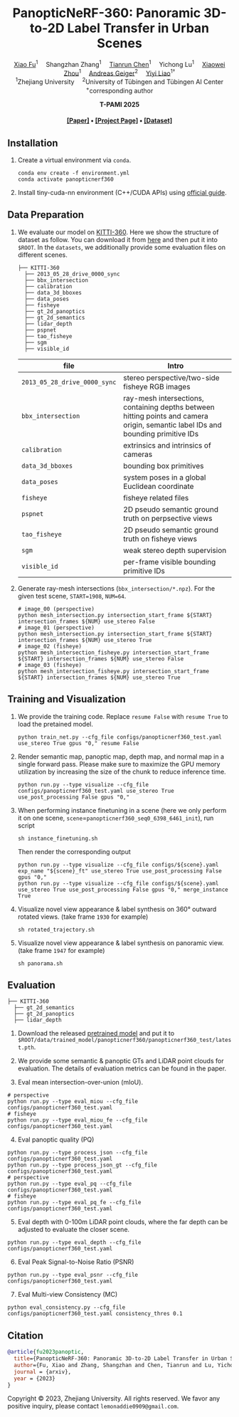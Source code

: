<div align="center">

<h1>PanopticNeRF-360: Panoramic 3D-to-2D Label Transfer in Urban Scenes</h1>

<div>
    <a href='https://fuxiao0719.github.io/' target='_blank'>Xiao Fu</a><sup>1</sup>&emsp;
    Shangzhan Zhang<sup>1</sup>&emsp;
    <a href="https://tianrun-chen.github.io/" target="_blank">Tianrun Chen</a><sup>1</sup>&emsp;
    Yichong Lu<sup>1</sup>&emsp;
    <a href='https://xzhou.me/' target='_blank'>Xiaowei Zhou</a><sup>1</sup>&emsp;
    <a href='http://www.cvlibs.net/' target='_blank'>Andreas Geiger</a><sup>2</sup>&emsp;
    <a href='https://yiyiliao.github.io/' target='_blank'>Yiyi Liao</a><sup>1†</sup>
</div>
<div>
    <sup>1</sup>Zhejiang University&emsp;
    <sup>2</sup>University of Tübingen and Tübingen AI Center
</div>
<div>
    <sup>+</sup>corresponding author
</div>

<strong>T-PAMI 2025 </strong>

<h4 align="center">
  <a href="https://arxiv.org/pdf/2309.10815.pdf" target='_blank'>[Paper]</a> •
  <a href="https://fuxiao0719.github.io/projects/panopticnerf360/" target='_blank'>[Project Page]</a> •
  <a href="http://www.cvlibs.net/datasets/kitti-360/" target='_blank'>[Dataset]</a>
</h4>

</div>

## Installation
1. Create a virtual environment via `conda`. 
    ```
    conda env create -f environment.yml
    conda activate panopticnerf360
    ```
2. Install tiny-cuda-nn environment (C++/CUDA APIs) using [official guide](https://github.com/NVlabs/tiny-cuda-nn).

## Data Preparation
1. We evaluate our model on [KITTI-360](http://www.cvlibs.net/datasets/kitti-360/). Here we show the structure of dataset as follow. You can download it from [here](https://drive.google.com/file/d/1A4bGVXmdRbubQNHX75rK1w26OnWIfNkM/view?usp=sharing) and then put it into `$ROOT`. In the `datasets`, we additionally provide some evaluation files on different scenes.
    ```
    ├── KITTI-360
      ├── 2013_05_28_drive_0000_sync
      ├── bbx_intersection
      ├── calibration
      ├── data_3d_bboxes
      ├── data_poses
      ├── fisheye
      ├── gt_2d_panoptics
      ├── gt_2d_semantics
      ├── lidar_depth
      ├── pspnet
      ├── tao_fisheye
      ├── sgm
      ├── visible_id
    ```

    | file | Intro |
    | ------ | ------ |
    | `2013_05_28_drive_0000_sync` | stereo perspective/two-side fisheye RGB images |
    | `bbx_intersection` | ray-mesh intersections, containing depths between hitting points and camera origin, semantic label IDs and bounding primitive IDs|
    | `calibration` | extrinsics and intrinsics of cameras |
    | `data_3d_bboxes` | bounding box primitives |
    | `data_poses` | system poses in a global Euclidean coordinate |
    | `fisheye` | fisheye related files |
    | `pspnet` | 2D pseudo semantic ground truth on perpsective views |
    | `tao_fisheye` | 2D pseudo semantic ground truth on fisheye views |
    | `sgm` | weak stereo depth supervision |
    | `visible_id` | per-frame visible bounding primitive IDs |

2. Generate ray-mesh intersections (`bbx_intersection/*.npz`). For the given test scene, `START=1908`, `NUM=64`.
    ```
    # image_00 (perspective)
    python mesh_intersection.py intersection_start_frame ${START} intersection_frames ${NUM} use_stereo False
    # image_01 (perspective)
    python mesh_intersection.py intersection_start_frame ${START} intersection_frames ${NUM} use_stereo True
    # image_02 (fisheye)
    python mesh_intersection_fisheye.py intersection_start_frame ${START} intersection_frames ${NUM} use_stereo False
    # image_03 (fisheye)
    python mesh_intersection_fisheye.py intersection_start_frame ${START} intersection_frames ${NUM} use_stereo True
    ```

## Training and Visualization
1. We provide the training code. Replace `resume False` with `resume True` to load the pretained model.
    ```
    python train_net.py --cfg_file configs/panopticnerf360_test.yaml use_stereo True gpus "0," resume False
    ```

2. Render semantic map, panoptic map, depth map, and normal map in a single forward pass. Please make sure to maximize the GPU memory utilization by increasing the size of the chunk to reduce inference time.
    ```
    python run.py --type visualize --cfg_file configs/panopticnerf360_test.yaml use_stereo True use_post_processing False gpus "0," 
    ```
3. When performing instance finetuning in a scene (here we only perform it on one scene, `scene`=`panopticnerf360_seq0_6398_6461_init`), run script
    ```
    sh instance_finetuning.sh
    ```
   Then render the corresponding output
    ```
    python run.py --type visualize --cfg_file configs/${scene}.yaml exp_name "${scene}_ft" use_stereo True use_post_processing False gpus "0," 
    python run.py --type visualize --cfg_file configs/${scene}.yaml use_stereo True use_post_processing False gpus "0," merge_instance True
    ```
4. Visualize novel view appearance & label synthesis on 360&deg; outward rotated views. (take frame `1930` for example)
    ```
    sh rotated_trajectory.sh
    ```
5. Visualize novel view appearance & label synthesis on panoramic view. (take frame `1947` for example)
    ```
    sh panorama.sh
    ```

## Evaluation
  ```
  ├── KITTI-360
    ├── gt_2d_semantics
    ├── gt_2d_panoptics
    ├── lidar_depth
  ```
1. Download the released [pretrained model](https://drive.google.com/drive/folders/19CVMmp_LkAs_wXPZkNNwKwwZNAdVFVRX?usp=sharing) and put it to `$ROOT/data/trained_model/panopticnerf360/panopticnerf360_test/latest.pth`.

2. We provide some semantic & panoptic GTs and LiDAR point clouds for evaluation. The details of evaluation metrics can be found in the paper.
3. Eval mean intersection-over-union (mIoU).
  ```
  # perspective
  python run.py --type eval_miou --cfg_file configs/panopticnerf360_test.yaml
  # fisheye
  python run.py --type eval_miou_fe --cfg_file configs/panopticnerf360_test.yaml
  ```

4. Eval panoptic quality (PQ)
  ```
  python run.py --type process_json --cfg_file configs/panopticnerf360_test.yaml
  python run.py --type process_json_gt --cfg_file configs/panopticnerf360_test.yaml
  # perspective
  python run.py --type eval_pq --cfg_file configs/panopticnerf360_test.yaml
  # fisheye
  python run.py --type eval_pq_fe --cfg_file configs/panopticnerf360_test.yaml
  ```
5. Eval depth with 0-100m LiDAR point clouds, where the far depth can be adjusted to evaluate the closer scene.
  ```
  python run.py --type eval_depth --cfg_file configs/panopticnerf360_test.yaml
  ```
6. Eval Peak Signal-to-Noise Ratio (PSNR)
  ```
  python run.py --type eval_psnr --cfg_file configs/panopticnerf360_test.yaml
  ```
7. Eval Multi-view Consistency (MC)
  ```
  python eval_consistency.py --cfg_file configs/panopticnerf360_test.yaml consistency_thres 0.1
  ```

## Citation

```bibtex
@article{fu2023panoptic,
  title={PanopticNeRF-360: Panoramic 3D-to-2D Label Transfer in Urban Scenes},
  author={Fu, Xiao and Zhang, Shangzhan and Chen, Tianrun and Lu, Yichong and Zhu, Lanyun and Zhou, Xiaowei and Geiger, Andreas and Liao, Yiyi},
  journal = {arxiv},
  year = {2023}
}
```
Copyright © 2023, Zhejiang University. All rights reserved. We favor any positive inquiry, please contact `lemonaddie0909@gmail.com`.
